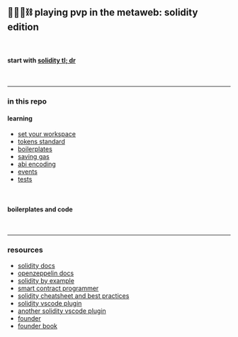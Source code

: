 ## 🥷🏻🛵⛓️ playing pvp in the metaweb: solidity edition

<br>

#### start with [solidity tl; dr](solidity_tldr.md)

<br>

---

### in this repo


#### learning

* [set your workspace](workspace)
* [tokens standard](token_standards)
* [boilerplates](boilerplates)
* [saving gas](saving_gas)
* [abi encoding](abi_encoding)
* [events](events)
* [tests](tests)


<br>

#### boilerplates and code



<br>

---

### resources

* [solidity docs](https://docs.soliditylang.org/en/v0.8.12/)
* [openzeppelin docs](https://docs.openzeppelin.com/)
* [solidity by example](https://solidity-by-example.org/)
* [smart contract programmer](https://www.youtube.com/channel/UCJWh7F3AFyQ_x01VKzr9eyA/videos)
* [solidity cheatsheet and best practices](https://github.com/manojpramesh/solidity-cheatsheet)
* [solidity vscode plugin](https://marketplace.visualstudio.com/items?itemName=tintinweb.solidity-visual-auditor)
* [another solidity vscode plugin](https://marketplace.visualstudio.com/items?itemName=JuanBlanco.solidity)
* [founder](https://getfoundry.sh/)
* [founder book](https://book.getfoundry.sh/forge/differential-ffi-testing)
